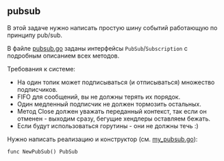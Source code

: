 ## pubsub

В этой задаче нужно написать простую шину событий работающую по принципу pub/sub.

В файле [pubsub.go](./pubsub.go) заданы интерфейсы `PubSub`/`Subscription` с подробным описанием всех методов.

Требования к системе:

- На один топик может подписываться (и отписываться) множество подписчиков.
- FIFO для сообщений, вы не должны терять их порядок.
- Один медленный подписчик не должен тормозить остальных.
- Метод Close должен уважать переданный контекст, так если он отменен - выходим сразу, бегущие хендлеры оставляем бежать.
- Если будут использоваться горутины - они не должны течь :)

Нужно написать реализацию и конструктор (см. [my_pubsub.go](./my_pubsub.go)):
```
func NewPubSub() PubSub
```
